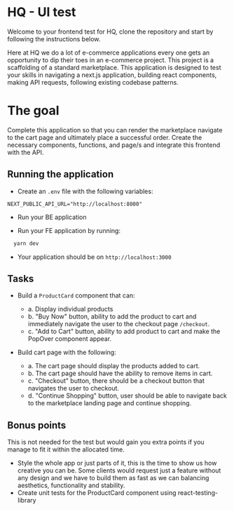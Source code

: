 # HQ - UI test

Welcome to your frontend test for HQ, clone the repository and start by
following the instructions below.

Here at HQ we do a lot of e-commerce applications every one gets an opportunity to dip their toes in an e-commerce project. This project is a scaffolding of a standard marketplace. This application is designed to test your skills in navigating a next.js application, building react components, making API requests, following existing codebase patterns.

# The goal

Complete this application so that you can render the marketplace navigate to the cart page and ultimately place a successful order. Create the necessary components, functions, and page/s and integrate this frontend with the API.

## Running the application

- Create an `.env` file with the following variables:

```
NEXT_PUBLIC_API_URL="http://localhost:8000"
```

- Run your BE application

- Run your FE application by running:

```bash
  yarn dev
```

- Your application should be on `http://localhost:3000`

## Tasks

- Build a `ProductCard` component that can:

  - a. Display individual products
  - b. "Buy Now" button, ability to add the product to cart and immediately navigate the user to the checkout page `/checkout`.
  - c. "Add to Cart" button, ability to add product to cart and make the PopOver component appear.

- Build cart page with the following:
  - a. The cart page should display the products added to cart.
  - b. The cart page should have the ability to remove items in cart.
  - c. "Checkout" button, there should be a checkout button that navigates the user to checkout.
  - d. "Continue Shopping" button, user should be able to navigate back to the marketplace landing page and continue shopping.

## Bonus points

This is not needed for the test but would gain you extra points if you
manage to fit it within the allocated time.

- Style the whole app or just parts of it, this is the time to show us how creative you can be. Some clients would request just a feature without any design and we have to build them as fast as we can balancing aesthetics, functionality and stability.
- Create unit tests for the ProductCard component using react-testing-library
